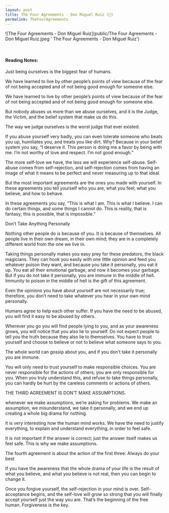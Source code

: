 ```yaml
---
layout: post
title: The Four Agreements - Don Miguel Ruiz (📱)
permalink: TheFourAgreements
---
```


![The Four Agreements - Don Miguel Ruiz](public/The Four Agreements - Don Miguel Ruiz.jpeg ' The Four Agreements - Don Miguel Ruiz')

<br>

#### Reading Notes:

Just being ourselves is the biggest fear of humans.

We have learned to live by other people’s points of view because of the fear of not being accepted and of not being good enough for someone else.

We have learned to live by other people’s points of view because of the fear of not being accepted and of not being good enough for someone else.

But nobody abuses us more than we abuse ourselves, and it is the Judge, the Victim, and the belief system that make us do this.

The way we judge ourselves is the worst judge that ever existed.

If you abuse yourself very badly, you can even tolerate someone who beats you up, humiliates you, and treats you like dirt. Why? Because in your belief system you say, “I deserve it. This person is doing me a favor by being with me. I’m not worthy of love and respect. I’m not good enough.”

The more self-love we have, the less we will experience self-abuse. Self-abuse comes from self-rejection, and self-rejection comes from having an image of what it means to be perfect and never measuring up to that ideal.

But the most important agreements are the ones you made with yourself. In these agreements you tell yourself who you are, what you feel, what you believe, and how to behave.

In these agreements you say, “This is what I am. This is what I believe. I can do certain things, and some things I cannot do. This is reality, that is fantasy; this is possible, that is impossible.”

Don’t Take Anything Personally

Nothing other people do is because of you. It is because of themselves. All people live in their own dream, in their own mind; they are in a completely different world from the one we live in.

Taking things personally makes you easy prey for these predators, the black magicians. They can hook you easily with one little opinion and feed you whatever poison they want, and because you take it personally, you eat it up.
You eat all their emotional garbage, and now it becomes your garbage. But if you do not take it personally, you are immune in the middle of hell. Immunity to poison in the middle of hell is the gift of this agreement.

Even the opinions you have about yourself are not necessarily true; therefore, you don’t need to take whatever you hear in your own mind personally.

Humans agree to help each other suffer. If you have the need to be abused, you will find it easy to be abused by others.

Wherever you go you will find people lying to you, and as your awareness grows, you will notice that you also lie to yourself. Do not expect people to tell you the truth because they also lie to themselves. You have to trust yourself and choose to believe or not to believe what someone says to you.

The whole world can gossip about you, and if you don’t take it personally you are immune.

You will only need to trust yourself to make responsible choices. You are never responsible for the actions of others; you are only responsible for you. When you truly understand this, and refuse to take things personally, you can hardly be hurt by the careless comments or actions of others.

THE THIRD AGREEMENT IS DON’T MAKE ASSUMPTIONS.

whenever we make assumptions, we’re asking for problems. We make an assumption, we misunderstand, we take it personally, and we end up creating a whole big drama for nothing.

It is very interesting how the human mind works. We have the need to justify everything, to explain and understand everything, in order to feel safe.

It is not important if the answer is correct; just the answer itself makes us feel safe. This is why we make assumptions.

The fourth agreement is about the action of the first three: Always do your best

If you have the awareness that the whole drama of your life is the result of what you believe, and what you believe is not real, then you can begin to change it.

Once you forgive yourself, the self-rejection in your mind is over. Self-acceptance begins, and the self-love will grow so strong that you will finally accept yourself just the way you are. That’s the beginning of the free human. Forgiveness is the key.
